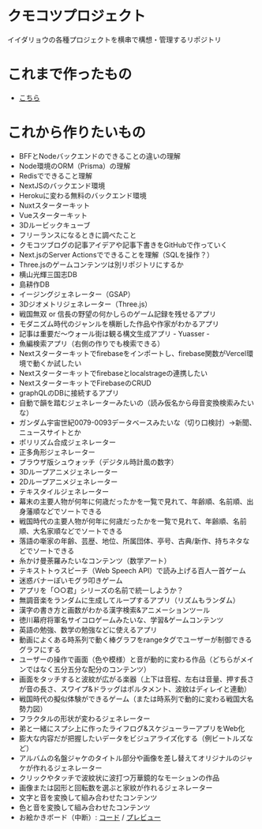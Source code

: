 # クモコツプロジェクト
イイダリョウの各種プロジェクトを横串で構想・管理するリポジトリ

# これまで作ったもの
* [こちら](https://github.com/ryo-i)

# これから作りたいもの

* BFFとNodeバックエンドのできることの違いの理解
* Node環境のORM（Prisma）の理解
* Redisでできること理解
* NextJSのバックエンド環境
* Herokuに変わる無料のバックエンド環境
* Nuxtスターターキット
* Vueスターターキット
* 3Dルービックキューブ
* フリーランスになるときに調べたこと
* クモコツブログの記事アイデアや記事下書きをGitHubで作っていく
* Next.jsのServer Actionsでできることを理解（SQLを操作？）
* Three.jsのゲームコンテンツは別リポジトリにするか
* 横山光輝三国志DB
* 島耕作DB
* イージングジェネレーター（GSAP）
* 3Dジオメトリジェネレーター（Three.js）
* 戦国無双 or 信長の野望の何かしらのゲーム記録を残せるアプリ
* モダニズム時代のジャンルを横断した作品や作家がわかるアプリ
* 記事は重要だ〜ウォール街は観る構文生成アプリ - Yuasser -
* 魚編検索アプリ（右側の作りでも検索できる）
* Nextスターターキットでfirebaseをインポートし、firebase関数がVercel環境で動くか試したい
* Nextスターターキットでfirebaseとlocalstrageの連携したい
* NextスターターキットでFirebaseのCRUD
* graphQLのDBに接続するアプリ
* 自動で韻を踏むジェネレーターみたいの（読み仮名から母音変換検索みたいな）
* ガンダム宇宙世紀0079-0093データベースみたいな（切り口検討）→新聞、ニュースサイトとか
* ポリリズム合成ジェネレーター
* 正多角形ジェネレーター
* ブラウザ版シュウォッチ（デジタル時計風の数字）
* 3Dループアニメジェネレーター
* 2Dループアニメジェネレーター
* テキスタイルジェネレーター
* 幕末の主要人物が何年に何歳だったかを一覧で見れて、年齢順、名前順、出身藩順などでソートできる
* 戦国時代の主要人物が何年に何歳だったかを一覧で見れて、年齢順、名前順、大名家順などでソートできる
* 落語の噺家の年齢、芸歴、地位、所属団体、亭号、古典/新作、持ちネタなどでソートできる
* 糸かけ曼荼羅みたいなコンテンツ（数学アート）
* テキストトゥスピーチ（Web Speech API）で読み上げる百人一首ゲーム
* 迷惑バナーぽいモグラ叩きゲーム
* アプリを「○○君」シリーズの名前で統一しようか？
* 無調音楽をランダムに生成してループするアプリ（リズムもランダム）
* 漢字の書き方と画数がわかる漢字検索&アニメーションツール
* 徳川幕府将軍名サイコロゲームみたいな、学習&ゲームコンテンツ
* 英語の勉強、数学の勉強などに使えるアプリ
* 動画によくある時系列で動く棒グラフをrangeタグでユーザーが制御できるグラフにする
* ユーザーの操作で画面（色や模様）と音が動的に変わる作品（どちらがメインではなく五分五分な配分のコンテンツ）
* 画面をタッチすると波紋が広がる楽器（上下は音程、左右は音量、押す長さが音の長さ、スワイプ&ドラッグはポルタメント、波紋はディレイと連動）
* 戦国時代の擬似体験ができるゲーム（または時系列で動的に変わる戦国大名勢力図）
* フラクタルの形状が変わるジェネレーター
* 弟と一緒にスプシ上に作ったライフログ&スケジューラーアプリをWeb化
* 膨大な内容だが把握したいデータをビジュアライズ化する（例ビートルズなど）
* アルバムの名盤ジャケのタイトル部分や画像を差し替えてオリジナルのジャケが作れるジェネレーター
* クリックやタッチで波紋状に波打つ万華鏡的なモーションの作品
* 画像または図形と回転数を選ぶと家紋が作れるジェネレーター
* 文字と音を変換して組み合わせたコンテンツ
* 色と音を変換して組み合わせたコンテンツ
* お絵かきボード（中断）: [コード](https://github.com/ryo-i/oekaki-bord) / [プレビュー](https://oekaki-bord.vercel.app)
